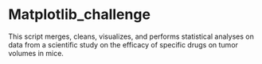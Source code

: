 # Matplotlib_challenge

This script merges, cleans, visualizes, and performs statistical analyses on data from a scientific study on the efficacy of specific drugs on tumor volumes in mice. 